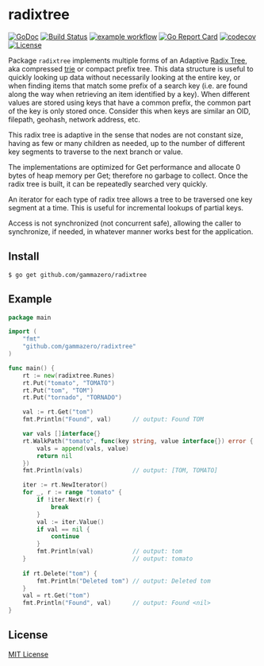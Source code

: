 # radixtree

[![GoDoc](https://pkg.go.dev/badge/github.com/gammazero/radixtree)](https://pkg.go.dev/github.com/gammazero/radixtree)
[![Build Status](https://travis-ci.com/gammazero/radixtree.svg)](https://travis-ci.com/gammazero/radixtree)
[![example workflow](https://github.com/gammazero/radixtree/actions/workflows/go.yml/badge.svg)](https://github.com/gammazero/radixtree/actions/workflows/go.yml)
[![Go Report Card](https://goreportcard.com/badge/github.com/gammazero/radixtree)](https://goreportcard.com/report/github.com/gammazero/radixtree)
[![codecov](https://codecov.io/gh/gammazero/radixtree/branch/master/graph/badge.svg)](https://codecov.io/gh/gammazero/radixtree)
[![License](https://img.shields.io/badge/License-MIT-blue.svg)](LICENSE)

Package `radixtree` implements multiple forms of an Adaptive [Radix Tree](https://en.wikipedia.org/wiki/Radix_tree), aka compressed [trie](https://en.wikipedia.org/wiki/Trie) or compact prefix tree.  This data structure is useful to quickly looking up data without necessarily looking at the entire key, or when finding items that match some prefix of a search key (i.e. are found along the way when retrieving an item identified by a key).  When different values are stored using keys that have a common prefix, the common part of the key is only stored once.  Consider this when keys are similar an OID, filepath, geohash, network address, etc.

This radix tree is adaptive in the sense that nodes are not constant size, having as few or many children as needed, up to the number of different key segments to traverse to the next branch or value.

The implementations are optimized for Get performance and allocate 0 bytes of heap memory per Get; therefore no garbage to collect.  Once the radix tree is built, it can be repeatedly searched very quickly.

An iterator for each type of radix tree allows a tree to be traversed one key segment at a time.  This is useful for incremental lookups of partial keys.

Access is not synchronized (not concurrent safe), allowing the caller to synchronize, if needed, in whatever manner works best for the application.

## Install

```
$ go get github.com/gammazero/radixtree
```

## Example

```go
package main

import (
    "fmt"
    "github.com/gammazero/radixtree"
)

func main() {
    rt := new(radixtree.Runes)
    rt.Put("tomato", "TOMATO")
    rt.Put("tom", "TOM")
    rt.Put("tornado", "TORNADO")

    val := rt.Get("tom")
    fmt.Println("Found", val)      // output: Found TOM

    var vals []interface{}
    rt.WalkPath("tomato", func(key string, value interface{}) error {
        vals = append(vals, value)
        return nil
    })
    fmt.Println(vals)              // output: [TOM, TOMATO]

    iter := rt.NewIterator()
    for _, r := range "tomato" {
        if !iter.Next(r) {
            break
        }
        val := iter.Value()
        if val == nil {
            continue
        }
        fmt.Println(val)           // output: tom
    }                              // output: tomato
       
    if rt.Delete("tom") {
        fmt.Println("Deleted tom") // output: Deleted tom
    }
    val = rt.Get("tom")
    fmt.Println("Found", val)      // output: Found <nil>
}
```

## License

[MIT License](LICENSE)

